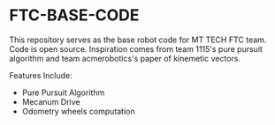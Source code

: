 # FTC-BASE-CODE
This repository serves as the base robot code for MT TECH FTC team. Code is open source. Inspiration comes from team 1115's pure
pursuit algorithm and team acmerobotics's paper of kinemetic vectors.

Features Include:
- Pure Pursuit Algorithm
- Mecanum Drive
- Odometry wheels computation

